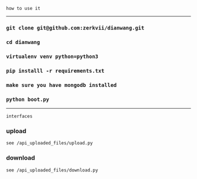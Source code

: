 ~~~~
how to use it
~~~~
---
### `git clone git@github.com:zerkvii/dianwang.git`
### `cd dianwang`
### `virtualenv venv python=python3`
### `pip installl -r requirements.txt`
### `make sure you have mongodb installed`
###  `python boot.py`
---
~~~~
interfaces
~~~~
### upload
    see /api_uploaded_files/upload.py
### download
    see /api_uploaded_files/download.py
